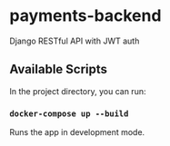 # payments-backend
Django RESTful API with JWT auth

## Available Scripts

In the project directory, you can run:

### `docker-compose up --build` 

Runs the app in development mode.

